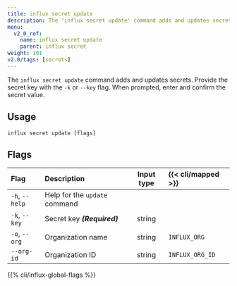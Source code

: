```yaml
---
title: influx secret update
description: The 'influx secret update' command adds and updates secrets.
menu:
  v2_0_ref:
    name: influx secret update
    parent: influx secret
weight: 101
v2.0/tags: [secrets]
---
```


The `influx secret update` command adds and updates secrets.
Provide the secret key with the `-k` or `--key` flag.
When prompted, enter and confirm the secret value.

## Usage
```
influx secret update [flags]
```

## Flags
| Flag           | Description                   | Input type | {{< cli/mapped >}} |
|:----           |:-----------                   |:----------:|:------------------ |
| `-h`, `--help` | Help for the `update` command |            |                    |
| `-k`, `--key`  | Secret key _**(Required)**_   | string     |                    |
| `-o`, `--org`  | Organization name             | string     | `INFLUX_ORG`       |
| `--org-id`     | Organization ID               | string     | `INFLUX_ORG_ID`    |

{{% cli/influx-global-flags %}}
